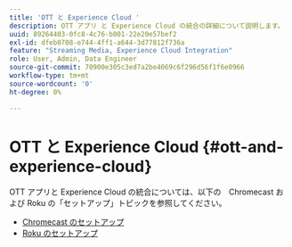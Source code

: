 ```yaml
---
title: 'OTT と Experience Cloud '
description: OTT アプリ と Experience Cloud の統合の詳細について説明します。
uuid: 89264403-0fc8-4c76-b001-22e20e57bef2
exl-id: dfeb0708-e744-4ff1-a644-3d77812f736a
feature: "Streaming Media, Experience Cloud Integration"
role: User, Admin, Data Engineer
source-git-commit: 70900e305c3ed7a2be4069c6f296d56f1f6e0966
workflow-type: tm+mt
source-wordcount: '0'
ht-degree: 0%

---
```


# OTT と Experience Cloud {#ott-and-experience-cloud}

OTT アプリと Experience Cloud の統合については、以下の　Chromecast および Roku の「セットアップ」トピックを参照してください。

* [Chromecast のセットアップ](/help/implementation/media-sdk/setup/set-up-chromecast.md)
* [Roku のセットアップ](/help/implementation/media-sdk/setup/set-up-roku.md)

